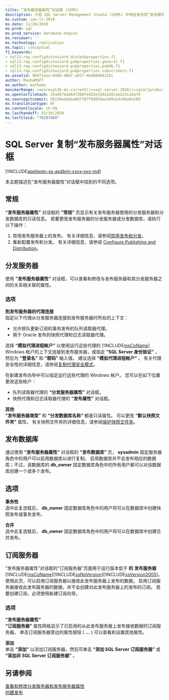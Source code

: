 ```yaml
---
title: “发布服务器属性”对话框 (SSMS)
description: 介绍 SQL Server Management Studio (SSMS) 中特定发布的“发布服务器属性”对话框。
ms.custom: seo-lt-2019
ms.date: 11/20/2018
ms.prod: sql
ms.prod_service: database-engine
ms.reviewer: ''
ms.technology: replication
ms.topic: conceptual
f1_keywords:
- sql13.rep.configdistwizard.distpubproperties.f1
- sql13.rep.configdistwizard.pubproperties.general.f1
- sql13.rep.configdistwizard.pubproperties.pubdb.f1
- sql13.rep.configdistwizard.pubproperties.subscribers.f1
ms.assetid: 98df1aea-0406-40bf-a917-4bd80464125c
author: MashaMSFT
ms.author: mathoma
monikerRange: =azuresqldb-mi-current||>=sql-server-2016||=sqlallproducts-allversions
ms.openlocfilehash: 35ad6f4ab64f308fed55e328a1ddcae223ca4a79
ms.sourcegitcommit: 58158eda0aa0d7f87f9d958ae349a14c0ba8a209
ms.translationtype: HT
ms.contentlocale: zh-CN
ms.lasthandoff: 03/30/2020
ms.locfileid: "76287460"
---
```

# <a name="sql-server-replication-publisher-properties-dialog-box"></a>SQL Server 复制“发布服务器属性”对话框
[!INCLUDE[appliesto-ss-asdbmi-xxxx-xxx-md](../../includes/appliesto-ss-asdbmi-xxxx-xxx-md.md)]

本主题描述在“发布服务器属性”对话框中找到的不同选项。 

## <a name="general"></a>常规
  **“发布服务器属性”** 对话框的 **“常规”** 页显示有关发布服务器使用的分发服务器和分发数据库的只读信息。 若要更改发布服务器的分发服务器或分发数据库，请执行以下操作：  
  
1.  禁用发布服务器上的发布。 有关详细信息，请参阅[禁用发布和分发](../../relational-databases/replication/disable-publishing-and-distribution.md)。    
2.  重新配置发布和分发。 有关详细信息，请参阅 [Configure Publishing and Distribution](../../relational-databases/replication/configure-publishing-and-distribution.md)。  

## <a name="distributor"></a>分发服务器 
使用 **“发布服务器属性”** 对话框，可以查看和修改与发布服务器和其分发服务器之间的关系相关联的属性。  
  
### <a name="options"></a>选项  
 **到发布服务器的代理连接**  
 指定以下代理从分发服务器连接到发布服务器时所处的上下文：  
  
-   允许排队更新订阅的事务发布的队列读取器代理。    
-   用于 Oracle 发布的快照代理和日志读取器代理。  
  
 选择 **“模拟代理进程帐户”** 以使用运行这些代理的 [!INCLUDE[msCoName](../../includes/msconame-md.md)] Windows 帐户的上下文连接到发布服务器，或指定 **“SQL Server 身份验证”** ，然后为 **“登录名”** 和 **“密码”** 输入值。 建议选择 **“模拟代理进程帐户”** 。 有关代理安全性的详细信息，请参阅[复制代理安全模式](../../relational-databases/replication/security/replication-agent-security-model.md)。  
  
 在新建发布向导中可以指定运行这些代理的 Windows 帐户。 您可以在如下位置更改这些帐户：  
  
-   队列读取器代理的 **“分发服务器属性”** 对话框。    
-   快照代理和日志读取器代理的 **“发布属性”** 对话框。  
  
 **其他**  
 **“发布服务器类型”** 和 **“分发数据库名称”** 都是只读属性。 可以更改 **“默认快照文件夹”** 属性。 有关快照文件夹的详细信息，请参阅[保护快照文件夹](../../relational-databases/replication/security/secure-the-snapshot-folder.md)。  

## <a name="publication-databases"></a>发布数据库
  通过使用 **“发布服务器属性”** 对话框的 **“发布数据库”** 页， **sysadmin** 固定服务器角色中的用户可以启用数据库以进行复制。 启用数据库并不会发布相应的数据库；不过，该数据库的 **db_owner** 固定数据库角色中的所有用户都可以对该数据库创建一个或多个发布。  
  
## <a name="options"></a>选项  
 **事务性**  
 选中此复选框后， **db_owner** 固定数据库角色中的用户将可以在数据库中创建快照发布或事务发布。 
  
 **合并**  
 选中此复选框后， **db_owner** 固定数据库角色中的用户将可以在数据库中创建合并发布。  
  

## <a name="subcribers"></a>订阅服务器
  “发布服务器属性”对话框的“订阅服务器”页面用于运行版本低于 **的**  **发布服务器**[!INCLUDE[msCoName](../../includes/msconame-md.md)][!INCLUDE[ssNoVersion](../../includes/ssnoversion-md.md)][!INCLUDE[ssVersion2005](../../includes/ssversion2005-md.md)]。 使用此页，可以启用订阅服务器以接收此发布服务器上发布的数据。 启用订阅服务器接收此发布服务器的数据，并不会创建对此发布服务器上的发布的订阅。 若要创建订阅，必须使用新建订阅向导。  
  
### <a name="options"></a>选项  
 **“发布服务器属性”**  
 **“订阅服务器”** 属性网格显示了已启用的从此发布服务器上发布接收数据的订阅服务器。 单击订阅服务器旁边的属性按钮 ( **...** ) 可以查看和设置其他属性。  
  
 **添加**  
 单击 **“添加”** 以添加订阅服务器，然后可单击 **“添加 SQL Server 订阅服务器”** 或 **“添加非 SQL Server 订阅服务器”** 。  
  
## <a name="see-also"></a>另请参阅  
 [查看和修改分发服务器和发布服务器属性](../../relational-databases/replication/view-and-modify-distributor-and-publisher-properties.md)   
 [创建发布](../../relational-databases/replication/publish/create-a-publication.md)   


  
